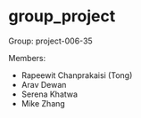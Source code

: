 # group_project

Group: project-006-35

Members:
- Rapeewit Chanprakaisi (Tong)
- Arav Dewan
- Serena Khatwa
- Mike Zhang